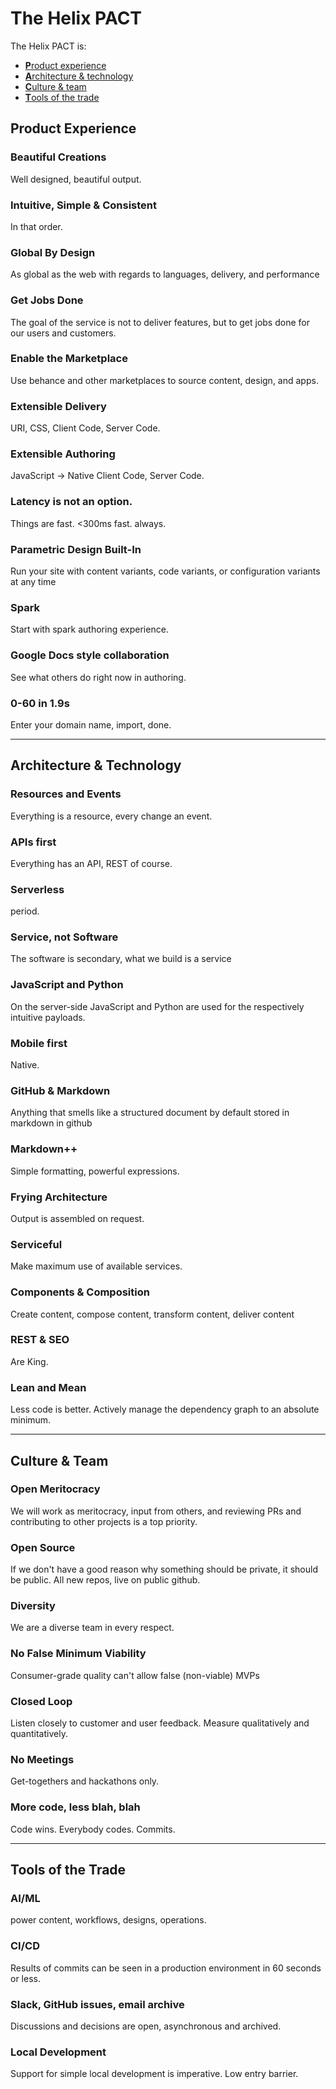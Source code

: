 # The Helix PACT

The Helix PACT is:

* [**P**roduct experience](#product-experience)
* [**A**rchitecture & technology](#architecture-technology)
* [**C**ulture & team](#culture-team)
* [**T**ools of the trade](#tools-of-the-trade)

## Product Experience

### Beautiful Creations

Well designed, beautiful output.

### Intuitive, Simple & Consistent

In that order.

### Global By Design

As global as the web with regards to languages, delivery, and performance

### Get Jobs Done

The goal of the service is not to deliver features, but to get jobs done for our users and customers. 

### Enable the Marketplace

Use behance and other marketplaces to source content, design, and apps.

### Extensible Delivery

URI, CSS, Client Code, Server Code.

### Extensible Authoring

JavaScript → Native Client Code, Server Code.

### Latency is not an option.

Things are fast. <300ms fast. always.

### Parametric Design Built-In

Run your site with content variants, code variants, or configuration variants at any time  

### Spark

Start with spark authoring experience.

### Google Docs style collaboration

See what others do right now in authoring.

### 0-60 in 1.9s

Enter your domain name, import, done.

---

## Architecture & Technology

### Resources and Events

Everything is a resource, every change an event. 

### APIs first

Everything has an API, REST of course.

### Serverless

period.

### Service, not Software

The software is secondary, what we build is a service

### JavaScript and Python

On the server-side JavaScript and Python are used for the respectively intuitive payloads.

### Mobile first

Native.

### GitHub & Markdown

Anything that smells like a structured document by default stored in markdown in github

### Markdown++

Simple formatting, powerful expressions.

### Frying Architecture

Output is assembled on request.

### Serviceful

Make maximum use of available services.

### Components & Composition

Create content, compose content, transform content, deliver content

### REST & SEO

Are King.

### Lean and Mean

Less code is better. Actively manage the dependency graph to an absolute minimum.

---

## Culture & Team

### Open Meritocracy

We will work as meritocracy, input from others, and reviewing PRs and contributing to other projects is a top priority.

### Open Source

If we don't have a good reason why something should be private, it should be public. All new repos, live on public github.

### Diversity

We are a diverse team in every respect.

### No False Minimum Viability

Consumer-grade quality can't allow false (non-viable) MVPs

### Closed Loop

Listen closely to customer and user feedback. Measure qualitatively and quantitatively.

### No Meetings

Get-togethers and hackathons only.

### More code, less blah, blah

Code wins. Everybody codes. Commits.

---

## Tools of the Trade

### AI/ML

power content, workflows, designs, operations.

### CI/CD

Results of commits can be seen in a production environment in 60 seconds or less.


### Slack, GitHub issues, email archive

Discussions and decisions are open, asynchronous and archived.


### Local Development

Support for simple local development is imperative. Low entry barrier.
